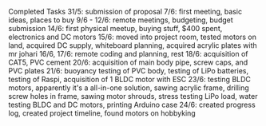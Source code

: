 Completed Tasks
31/5: submission of proposal
7/6: first meeting, basic ideas, places to buy
9/6 - 12/6: remote meetings, budgeting, budget submission
14/6: first physical meetup, buying stuff, $400 spent, electronics and DC motors
15/6: moved into project room, tested motors on land, acquired DC supply, whiteboard planning, acquired acrylic plates with mr johari
16/6, 17/6: remote coding and planning, rest
18/6: acquisition of CAT5, PVC cement
20/6: acquisition of main body pipe, screw caps, and PVC plates
21/6: buoyancy testing of PVC body, testing of LiPo batteries, testing of Raspi, acquisition of 1 BLDC motor with ESC
23/6: testing BLDC motors, apparently it's a all-in-one solution, sawing acrylic frame, drilling screw holes in frame, sawing motor shrouds, stress testing LiPo load, water testing BLDC and DC motors, printing Arduino case
24/6: created progress log, created project timeline, found motors on hobbyking
